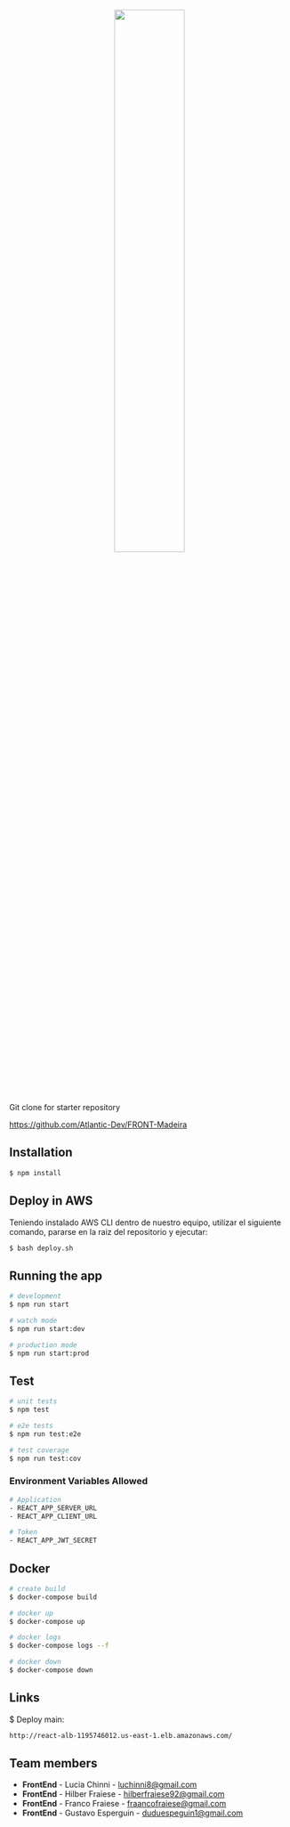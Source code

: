 <p align="center">
<code>
<img width="50%"heigth="50%" src="https://res.cloudinary.com/db0jqczp4/image/upload/v1663529605/Banner.45044716e3473aa288dd_wei4gu.png">
</code>
</p>

Git clone for starter repository

https://github.com/Atlantic-Dev/FRONT-Madeira


## Installation

```bash
$ npm install
```

## Deploy in AWS
Teniendo instalado AWS CLI dentro de nuestro equipo, utilizar el siguiente comando, pararse en la raiz del repositorio y ejecutar:

```bash
$ bash deploy.sh
```
## Running the app

```bash
# development
$ npm run start

# watch mode
$ npm run start:dev

# production mode
$ npm run start:prod
```

## Test

```bash
# unit tests
$ npm test

# e2e tests
$ npm run test:e2e

# test coverage
$ npm run test:cov
```

### Environment Variables Allowed

```bash
# Application
- REACT_APP_SERVER_URL
- REACT_APP_CLIENT_URL

# Token
- REACT_APP_JWT_SECRET
```

## Docker

```bash
# create build
$ docker-compose build

# docker up
$ docker-compose up

# docker logs
$ docker-compose logs --f

# docker down
$ docker-compose down
```

## Links

$ Deploy main:

```bash
http://react-alb-1195746012.us-east-1.elb.amazonaws.com/
```

## Team members

- **FrontEnd** - Lucia Chinni - luchinni8@gmail.com
- **FrontEnd** - Hilber Fraiese - hilberfraiese92@gmail.com
- **FrontEnd** - Franco Fraiese - fraancofraiese@gmail.com
- **FrontEnd** - Gustavo Esperguin - duduespeguin1@gmail.com

